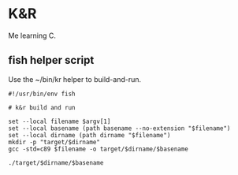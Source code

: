 # K&R

Me learning C.

## fish helper script

Use the ~/bin/kr helper to build-and-run.

```fish
#!/usr/bin/env fish

# k&r build and run

set --local filename $argv[1]
set --local basename (path basename --no-extension "$filename")
set --local dirname (path dirname "$filename")
mkdir -p "target/$dirname"
gcc -std=c89 $filename -o target/$dirname/$basename

./target/$dirname/$basename
```
